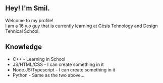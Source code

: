 ## Hey! I'm Smil.
Welcome to my profile!  
I am a 16 y.o guy that is currently learning at Cēsis Tehnology and Design Tehnical School.  
## Knowledge
* C++ - Learning in School
* JS/HTML/CSS - I can create something in it
* Node.JS/Typescript - I can create something in it
* Python - Same as the two above...